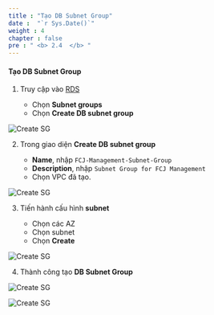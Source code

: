```yaml
---
title : "Tạo DB Subnet Group"
date :  "`r Sys.Date()`" 
weight : 4
chapter : false
pre : " <b> 2.4  </b> "
---
```


#### Tạo DB Subnet Group

1. Truy cập vào [RDS](https://ap-southeast-1.console.aws.amazon.com/rds/home?region=ap-southeast-1)

   - Chọn **Subnet groups**
   - Chọn **Create DB subnet group**

![Create SG](/images/4/0001.png?featherlight=false&width=90pc)

2. Trong giao diện **Create DB subnet group**

   - **Name**, nhập `FCJ-Management-Subnet-Group`
   - **Description**, nhập `Subnet Group for FCJ Management`
   - Chọn VPC đã tạo.

![Create SG](/images/4/0002.png?featherlight=false&width=90pc)

3. Tiến hành cấu hình **subnet**

   - Chọn các AZ
   - Chọn subnet
   - Chọn **Create**

![Create SG](/images/4/0003.png?featherlight=false&width=90pc)

4. Thành công tạo **DB Subnet Group**

![Create SG](/images/4/0004.png?featherlight=false&width=90pc)

![Create SG](/images/4/0005.png?featherlight=false&width=90pc)
